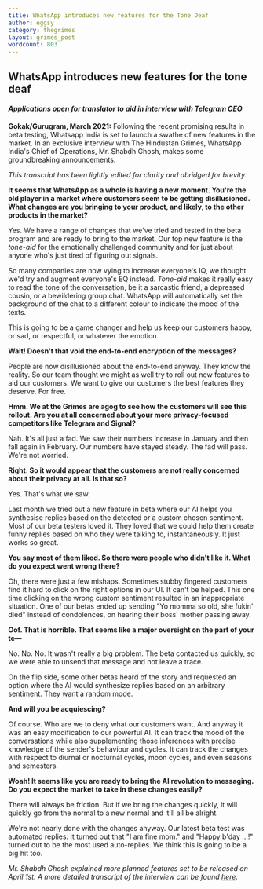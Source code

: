 ```yaml
---
title: WhatsApp introduces new features for the Tone Deaf
author: eggsy
category: thegrimes
layout: grimes_post
wordcount: 803
---
```


## WhatsApp introduces new features for the tone deaf

#### *Applications open for translator to aid in interview with Telegram CEO*

**Gokak/Gurugram, March 2021:** Following the recent promising results in beta testing, Whatsapp India is set to launch a swathe of new features in the market. In an exclusive interview with The Hindustan Grimes, WhatsApp India's Chief of Operations, Mr. Shabdh Ghosh, makes some groundbreaking announcements.

*This transcript has been lightly edited for clarity and abridged for brevity.*

**It seems that WhatsApp as a whole is having a new moment. You're the old player in a market where customers seem to be getting disillusioned. What changes are you bringing to your product, and likely, to the other products in the market?**

Yes. We have a range of changes that we've tried and tested in the beta program and are ready to bring to the market. Our top new feature is the *tone-aid* for the emotionally challenged community and for just about anyone who's just tired of figuring out signals.

So many companies are now vying to increase everyone's IQ, we thought we'd try and augment everyone's EQ instead. *Tone-aid* makes it really easy to read the tone of the conversation, be it a sarcastic friend, a depressed cousin, or a bewildering group chat. WhatsApp will automatically set the background of the chat to a different colour to indicate the mood of the texts.

This is going to be a game changer and help us keep our customers happy, or sad, or respectful, or whatever the emotion.

**Wait! Doesn't that void the end-to-end encryption of the messages?**

People are now disillusioned about the end-to-end anyway. They know the reality. So our team thought we might as well try to roll out new features to aid our customers. We want to give our customers the best features they deserve. For free.

**Hmm. We at the Grimes are agog to see how the customers will see this rollout. Are you at all concerned about your more privacy-focused competitors like Telegram and Signal?**

Nah. It's all just a fad. We saw their numbers increase in January and then fall again in February. Our numbers have stayed steady. The fad will pass. We're not worried.

**Right. So it would appear that the customers are not really concerned about their privacy at all. Is that so?**

Yes. That's what we saw. 

Last month we tried out a new feature in beta where our AI helps you synthesise replies based on the detected or a custom chosen sentiment. Most of our beta testers loved it. They loved that we could help them create funny replies based on who they were talking to, instantaneously. It just works so great.

**You say most of them liked. So there were people who didn't like it. What do you expect went wrong there?**

Oh, there were just a few mishaps. Sometimes stubby fingered customers find it hard to click on the right options in our UI. It can't be helped. This one time clicking on the wrong custom sentiment resulted in an inappropriate situation. One of our betas ended up sending "Yo momma so old, she fukin' died" instead of condolences, on hearing their boss' mother passing away.

**Oof. That is horrible. That seems like a major oversight on the part of your te—**

No. No. No. It wasn't really a big problem. The beta contacted us quickly, so we were able to unsend that message and not leave a trace. 

On the flip side, some other betas heard of the story and requested an option where the AI would synthesize replies based on an arbitrary sentiment. They want a random mode.

**And will you be acquiescing?**

Of course. Who are we to deny what our customers want. And anyway it was an easy modification to our powerful AI. It can track the mood of the conversations while also supplementing those inferences with precise knowledge of the sender's behaviour and cycles. It can track the changes with respect to diurnal or nocturnal cycles, moon cycles, and even seasons and semesters.

**Woah! It seems like you are ready to bring the AI revolution to messaging. Do you expect the market to take in these changes easily?**

There will always be friction. But if we bring the changes quickly, it will quickly go from the normal to a new normal and it'll all be alright. 

We're not nearly done with the changes anyway. Our latest beta test was automated replies. It turned out that "I am fine mom." and "Happy b'day ...!" turned out to be the most used auto-replies. We think this is going to be a big hit too.

*Mr. Shabdh Ghosh explained more planned features set to be released on April 1st. A more detailed transcript of the interview can be found [here](https://www.whatsapp.com/legal/updates/privacy-policy/?lang=en).*
